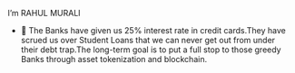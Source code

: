 I’m RAHUL MURALI
- 🌱 The Banks have given us 25% interest rate in credit cards.They have scrued us over Student Loans that we can never get out from under their debt trap.The long-term goal is to put a full stop to those greedy Banks through asset tokenization and blockchain.
